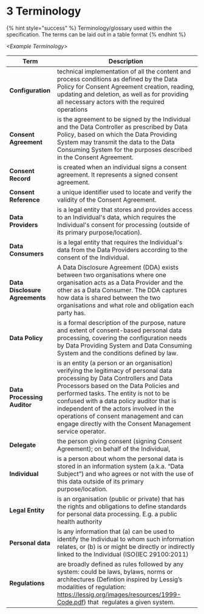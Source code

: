 # 3 Terminology

{% hint style="success" %}
Terminology/glossary used within the specification. The terms can be laid out in a table format
{% endhint %}

_\<Example Terminology>_

| **Term**                       | **Description**                                                                                                                                                                                                                                                                                                                                                                                              |
| ------------------------------ | ------------------------------------------------------------------------------------------------------------------------------------------------------------------------------------------------------------------------------------------------------------------------------------------------------------------------------------------------------------------------------------------------------------ |
| **Configuration**              | technical implementation of all the content and process conditions as defined by the Data Policy for Consent Agreement creation, reading, updating and deletion, as well as for providing all necessary actors with the required operations                                                                                                                                                                  |
| **Consent Agreement**          | is the agreement to be signed by the Individual and the Data Controller as prescribed by Data Policy, based on which the Data Providing System may transmit the data to the Data Consuming System for the purposes described in the Consent Agreement.                                                                                                                                                       |
| **Consent Record**             | is created when an individual signs a consent agreement. It represents a signed consent agreement.                                                                                                                                                                                                                                                                                                           |
| **Consent Reference**          | a unique identifier used to locate and verify the validity of the Consent Agreement.                                                                                                                                                                                                                                                                                                                         |
| **Data Providers**             | is a legal entity that stores and provides access to an Individual's data, which requires the Individual's consent for processing (outside of its primary purpose/location).                                                                                                                                                                                                                                 |
| **Data Consumers**             | is a legal entity that requires the Individual's data from the Data Providers according to the consent of the Individual.                                                                                                                                                                                                                                                                                    |
| **Data Disclosure Agreements** | A Data Disclosure Agreement (DDA) exists between two organisations where one organisation acts as a Data Provider and the other as a Data Consumer. The DDA captures how data is shared between the two organisations and what role and obligation each party has.                                                                                                                                           |
| **Data Policy**                | is a formal description of the purpose, nature and extent of consent-based personal data processing, covering the configuration needs by Data Providing System and Data Consuming System and the conditions defined by law.                                                                                                                                                                                  |
| **Data Processing Auditor**    | is an entity (a person or an organisation) verifying the legitimacy of personal data processing by Data Controllers and Data Processors based on the Data Policies and performed tasks. The entity is not to be confused with a data policy auditor that is independent of the actors involved in the operations of consent management and can engage directly with the Consent Management service operator. |
| **Delegate**                   | the person giving consent (signing Consent Agreement); on behalf of the Individual,                                                                                                                                                                                                                                                                                                                          |
| **Individual**                 | is a person about whom the personal data is stored in an information system (a.k.a. “Data Subject”) and who agrees or not with the use of this data outside of its primary purpose/location.                                                                                                                                                                                                                 |
| **Legal Entity**               | is an organisation (public or private) ​that has the rights and obligations to define standards for personal data processing. E.g. a public health authority                                                                                                                                                                                                                                                 |
| **Personal data**              | Is any information that (a) can be used to identify the Individual to whom such information relates, or (b) is or might be directly or indirectly linked to the Individual (ISO(IEC 29100:2011)                                                                                                                                                                                                              |
| **Regulations**                | are broadly defined as rules followed by any system: could be laws, bylaws, ​norms or architectures (Defintion inspired by Lessig’s modalities of regulation: https://lessig.org/images/resources/1999-Code.pdf) that ​ regulates a given system.                                                                                                                                                            |
